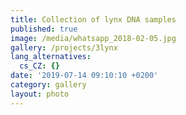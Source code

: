 ```yaml
---
title: Collection of lynx DNA samples
published: true
image: /media/whatsapp_2018-02-05.jpg
gallery: /projects/3lynx
lang_alternatives:
  cs_CZ: {}
date: '2019-07-14 09:10:10 +0200'
category: gallery
layout: photo
---
```


